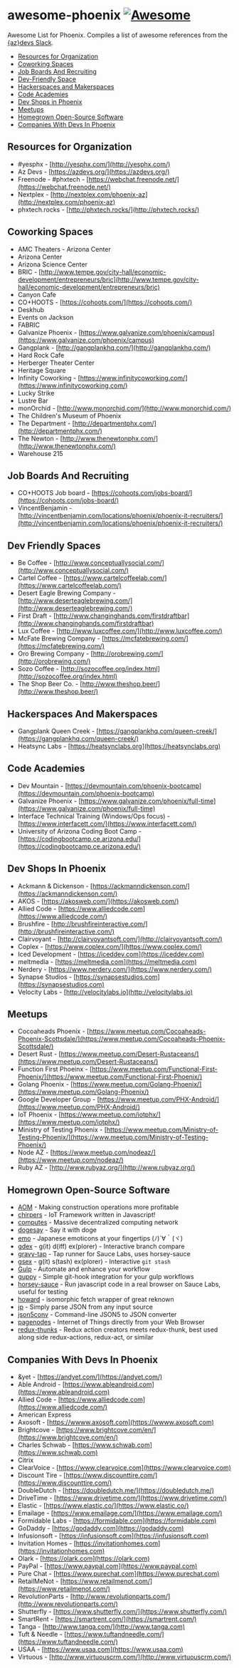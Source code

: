 # awesome-phoenix [![Awesome](https://cdn.rawgit.com/sindresorhus/awesome/d7305f38d29fed78fa85652e3a63e154dd8e8829/media/badge.svg)](https://github.com/sindresorhus/awesome)

Awesome List for Phoenix.  Compiles a list of awesome references from the [{az}devs Slack](https://azdevs.org).

* [Resources for Organization](#resources-for-organization)
* [Coworking Spaces](#coworking-spaces)
* [Job Boards And Recruiting](#job-boards-and-recruiting)
* [Dev-Friendly Space](#dev-friendly-spaces)
* [Hackerspaces and Makerspaces](#hackerspaces-and-makerspaces)
* [Code Academies](#code-academies)
* [Dev Shops in Phoenix](#dev-shops-in-phoenix)
* [Meetups](#meetups)
* [Homegrown Open-Source Software](#homegrown-open-source-software)
* [Companies With Devs In Phoenix](#companies-with-devs-in-phoenix)

## Resources for Organization

* #yesphx - [http://yesphx.com/](http://yesphx.com/)
* Az Devs - [https://azdevs.org/](https://azdevs.org/)
* Freenode - #phxtech - [https://webchat.freenode.net/](https://webchat.freenode.net/)
* Nextplex - [http://nextplex.com/phoenix-az](http://nextplex.com/phoenix-az)
* phxtech.rocks - [http://phxtech.rocks/](http://phxtech.rocks/)

## Coworking Spaces

* AMC Theaters - Arizona Center
* Arizona Center
* Arizona Science Center
* BRIC - [http://www.tempe.gov/city-hall/economic-development/entrepreneurs/bric](http://www.tempe.gov/city-hall/economic-development/entrepreneurs/bric)
* Canyon Cafe
* CO+HOOTS - [https://cohoots.com/](https://cohoots.com/)
* Deskhub
* Events on Jackson
* FABRIC
* Galvanize Phoenix - [https://www.galvanize.com/phoenix/campus](https://www.galvanize.com/phoenix/campus)
* Gangplank - [http://gangplankhq.com/](http://gangplankhq.com/)
* Hard Rock Cafe
* Herberger Theater Center
* Heritage Square
* Infinity Coworking - [https://www.infinitycoworking.com/](https://www.infinitycoworking.com/)
* Lucky Strike
* Lustre Bar
* monOrchid - [http://www.monorchid.com/](http://www.monorchid.com/)
* The Children's Museum of Phoenix
* The Department - [http://departmentphx.com/](http://departmentphx.com/)
* The Newton - [http://www.thenewtonphx.com/](http://www.thenewtonphx.com/)
* Warehouse 215

## Job Boards And Recruiting

* CO+HOOTS Job board - [https://cohoots.com/jobs-board/](https://cohoots.com/jobs-board/)
* VincentBenjamin - [http://vincentbenjamin.com/locations/phoenix/phoenix-it-recruiters/](http://vincentbenjamin.com/locations/phoenix/phoenix-it-recruiters/)

## Dev Friendly Spaces

* Be Coffee - [http://www.conceptuallysocial.com/](http://www.conceptuallysocial.com/)
* Cartel Coffee - [https://www.cartelcoffeelab.com/](https://www.cartelcoffeelab.com/)
* Desert Eagle Brewing Company - [http://www.deserteaglebrewing.com/](http://www.deserteaglebrewing.com/)
* First Draft - [http://www.changinghands.com/firstdraftbar](http://www.changinghands.com/firstdraftbar)
* Lux Coffee - [http://www.luxcoffee.com/](http://www.luxcoffee.com/)
* McFate Brewing Company - [https://mcfatebrewing.com/](https://mcfatebrewing.com/)
* Oro Brewing Company - [http://orobrewing.com/](http://orobrewing.com/)
* Sozo Coffee - [http://sozocoffee.org/index.html](http://sozocoffee.org/index.html)
* The Shop Beer Co. - [http://www.theshop.beer/](http://www.theshop.beer/)

## Hackerspaces And Makerspaces

* Gangplank Queen Creek - [https://gangplankhq.com/queen-creek/](https://gangplankhq.com/queen-creek/)
* Heatsync Labs - [https://heatsynclabs.org](https://heatsynclabs.org)

## Code Academies

* Dev Mountain - [https://devmountain.com/phoenix-bootcamp](https://devmountain.com/phoenix-bootcamp)
* Galvanize Phoenix - [https://www.galvanize.com/phoenix/full-time](https://www.galvanize.com/phoenix/full-time)
* Interface Technical Training (Windows/Ops focus) - [https://www.interfacett.com/](https://www.interfacett.com/)
* University of Arizona Coding Boot Camp - [https://codingbootcamp.ce.arizona.edu/](https://codingbootcamp.ce.arizona.edu/)

## Dev Shops In Phoenix

* Ackmann & Dickenson - [https://ackmanndickenson.com/](https://ackmanndickenson.com/)
* AKOS - [https://akosweb.com/](https://akosweb.com/)
* Allied Code - [https://www.alliedcode.com](https://www.alliedcode.com/)
* Brushfire - [http://brushfireinteractive.com/](http://brushfireinteractive.com/)
* Clairvoyant - [http://clairvoyantsoft.com/](http://clairvoyantsoft.com/)
* Coplex - [https://www.coplex.com/](https://www.coplex.com/)
* Iced Development - [https://iceddev.com](https://iceddev.com)
* meltmedia - [https://meltmedia.com](https://meltmedia.com)
* Nerdery - [https://www.nerdery.com/](https://www.nerdery.com/)
* Synapse Studios - [https://synapsestudios.com](https://synapsestudios.com)
* Velocity Labs - [http://velocitylabs.io](http://velocitylabs.io)

## Meetups

* Cocoaheads Phoenix - [https://www.meetup.com/Cocoaheads-Phoenix-Scottsdale/](https://www.meetup.com/Cocoaheads-Phoenix-Scottsdale/)
* Desert Rust - [https://www.meetup.com/Desert-Rustaceans/](https://www.meetup.com/Desert-Rustaceans/)
* Function First Phoeinx - [https://www.meetup.com/Functional-First-Phoenix/](https://www.meetup.com/Functional-First-Phoenix/)
* Golang Phoenix - [https://www.meetup.com/Golang-Phoenix/](https://www.meetup.com/Golang-Phoenix/)
* Google Developer Group - [https://www.meetup.com/PHX-Android/](https://www.meetup.com/PHX-Android/)
* IoT Phoenix - [https://www.meetup.com/iotphx/](https://www.meetup.com/iotphx/)
* Ministry of Testing Phoenix - [https://www.meetup.com/Ministry-of-Testing-Phoenix/](https://www.meetup.com/Ministry-of-Testing-Phoenix/)
* Node AZ - [https://www.meetup.com/nodeaz/](https://www.meetup.com/nodeaz/)
* Ruby AZ - [http://www.rubyaz.org/](http://www.rubyaz.org/)

## Homegrown Open-Source Software

* [AOM](http://www.constructionprofitability.com) - Making construction operations more profitable
* [chirpers](https://chirpers.com) - IoT Framework written in Javascript!
* [computes](http://computes.io/) - Massive decentralized computing network
* [dogesay](https://github.com/therealklanni/dogesay) - Say it with doge
* [emo](https://github.com/w33ble/emo) - Japanese emoticons at your fingertips (ﾉ)´∀｀(ヾ)
* [gdex](https://github.com/therealklanni/gdex) - g(it) d(iff) ex(plorer) - Interactive branch compare
* [gravy-tap](https://github.com/w33ble/gravy-tap) - Tap runner for Sauce Labs, uses horsey-sauce
* [gsex](https://github.com/therealklanni/gsex) - g(it) s(tash) ex(plorer) - Interactive `git stash`
* [Gulp](https://gulpjs.com) - Automate and enhance your workflow
* [guppy](https://github.com/therealklanni/git-guppy) - Simple git-hook integration for your gulp workflows
* [horsey-sauce](https://github.com/w33ble/horsey-sauce) - Run javascript code in a real browser on Sauce Labs, useful for testing
* [howard](https://github.com/samrocksc/howard) - isomorphic fetch wrapper of great reknown
* [jp](https://github.com/therealklanni/jp) - Simply parse JSON from any input source
* [json5conv](https://github.com/therealklanni/json5conv-cli) - Command-line JSON5 to JSON converter
* [pagenodes](https://pagenodes.com) - Internet of Things directly from your Web Browser
* [redux-thunks](https://github.com/w33ble/redux-thunks) - Redux action creators meets redux-thunk, best used along side redux-actions, redux-act, or similar

## Companies With Devs In Phoenix

* &yet - [https://andyet.com/](https://andyet.com/)
* Able Android - [https://www.ableandroid.com](https://www.ableandroid.com)
* Allied Code - [https://www.alliedcode.com](https://www.alliedcode.com/)
* American Express
* Axosoft - [https://wwww.axosoft.com](https://wwww.axosoft.com)
* Brightcove - [https://www.brightcove.com/en/](https://www.brightcove.com/en/)
* Charles Schwab - [https://www.schwab.com](https://www.schwab.com)
* Citrix
* ClearVoice - [https://www.clearvoice.com](https://www.clearvoice.com)
* Discount Tire - [https://www.discounttire.com/](https://www.discounttire.com/)
* DoubleDutch - [https://doubledutch.me/](https://doubledutch.me/)
* DriveTime - [https://www.drivetime.com/](https://www.drivetime.com/)
* Elastic - [https://www.elastic.co/](https://www.elastic.co/)
* Emailage - [https://www.emailage.com/](https://www.emailage.com/)
* Formidable Labs - [https://formidable.com](https://formidable.com)
* GoDaddy - [https://godaddy.com](https://godaddy.com)
* Infusionsoft - [https://infusionsoft.com](https://infusionsoft.com)
* Invitation Homes - [https://invitationhomes.com](https://invitationhomes.com)
* Olark - [https://olark.com](https://olark.com)
* PayPal - [https://www.paypal.com](https://www.paypal.com)
* Pure Chat - [https://www.purechat.com](https://www.purechat.com)
* RetailMeNot - [https://www.retailmenot.com/](https://www.retailmenot.com/)
* RevolutionParts - [http://www.revolutionparts.com/](http://www.revolutionparts.com/)
* Shutterfly - [https://www.shutterfly.com/](https://www.shutterfly.com/)
* SmartRent - [https://smartrent.com/](https://smartrent.com/)
* Tanga - [http://www.tanga.com/](http://www.tanga.com)
* Tuft & Needle - [https://www.tuftandneedle.com/](https://www.tuftandneedle.com/)
* USAA - [https://www.usaa.com](https://www.usaa.com)
* Virtuous - [http://www.virtuouscrm.com/](http://www.virtuouscrm.com/)
